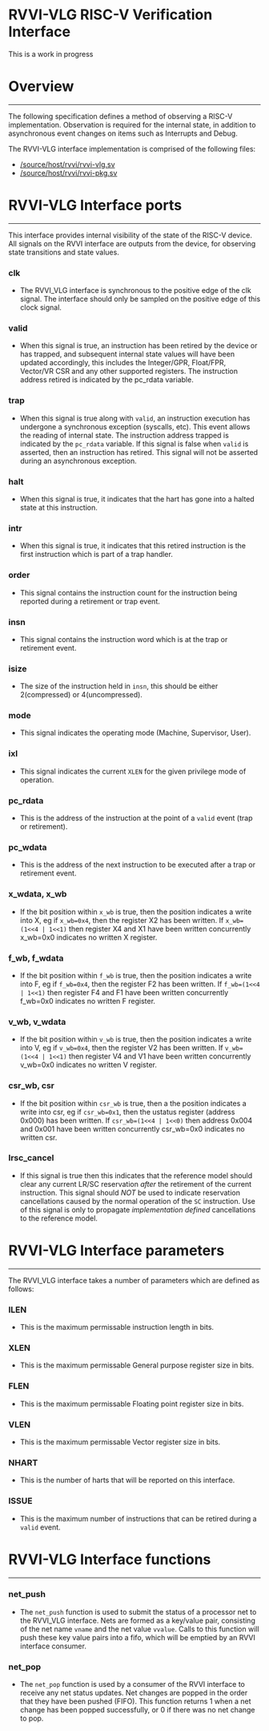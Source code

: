 # RVVI-VLG RISC-V Verification Interface

This is a work in progress


# Overview
----
The following specification defines a method of observing a RISC-V
implementation. Observation is required for the internal state, in addition to
asynchronous event changes on items such as Interrupts and Debug.

The RVVI-VLG interface implementation is comprised of the following files:
- [/source/host/rvvi/rvvi-vlg.sv](../source/host/rvvi/rvvi-vlg.sv)
- [/source/host/rvvi/rvvi-pkg.sv](../source/host/rvvi/rvvi-pkg.sv)


# RVVI-VLG Interface ports
----
This interface provides internal visibility of the state of the RISC-V device.
All signals on the RVVI interface are outputs from the device, for observing
state transitions and state values.

### clk
- The RVVI_VLG interface is synchronous to the positive edge of the clk signal.
  The interface should only be sampled on the positive edge of this clock
  signal.

### valid
- When this signal is true, an instruction has been retired by the device or has
  trapped, and subsequent internal state values will have been updated
  accordingly, this includes the Integer/GPR, Float/FPR, Vector/VR CSR and any
  other supported registers. The instruction address retired is indicated by the
  pc_rdata variable.

### trap
- When this signal is true along with `valid`, an instruction execution has
  undergone a synchronous exception (syscalls, etc). This event allows the
  reading of internal state. The instruction address trapped is indicated by the
  `pc_rdata` variable. If this signal is false when `valid` is asserted, then an
  instruction has retired. This signal will not be asserted during an
  asynchronous exception.

### halt
- When this signal is true, it indicates that the hart has gone into a halted
  state at this instruction.

### intr
- When this signal is true, it indicates that this retired instruction is the
  first instruction which is part of a trap handler.

### order
- This signal contains the instruction count for the instruction being reported
  during a retirement or trap event.

### insn
- This signal contains the instruction word which is at the trap or retirement
  event.

### isize
- The size of the instruction held in `insn`, this should be either
  2(compressed) or 4(uncompressed).

### mode
- This signal indicates the operating mode (Machine, Supervisor, User).

### ixl
- This signal indicates the current `XLEN` for the given privilege mode of
  operation.

### pc_rdata
- This is the address of the instruction at the point of a `valid` event (trap
  or retirement).

### pc_wdata
- This is the address of the next instruction to be executed after a trap or
  retirement event.

### x_wdata, x_wb
- If the bit position within `x_wb` is true, then the position indicates a write
  into X, eg if `x_wb=0x4`, then the register X2 has been written. If
  `x_wb=(1<<4 | 1<<1)` then register X4 and X1 have been written concurrently
  x_wb=0x0 indicates no written X register.

### f_wb, f_wdata
- If the bit position within `f_wb` is true, then the position indicates a write
  into F, eg if `f_wb=0x4`, then the register F2 has been written. If
  `f_wb=(1<<4 | 1<<1)` then register F4 and F1 have been written concurrently
  f_wb=0x0 indicates no written F register.

### v_wb, v_wdata
- If the bit position within `v_wb` is true, then the position indicates a write
  into V, eg if `v_wb=0x4`, then the register V2 has been written. If
  `v_wb=(1<<4 | 1<<1)` then register V4 and V1 have been written concurrently
  v_wb=0x0 indicates no written V register.

### csr_wb, csr
- If the bit position within `csr_wb` is true, then a the position indicates a
  write into csr, eg if `csr_wb=0x1`, then the ustatus register (address 0x000)
  has been written. If `csr_wb=(1<<4 | 1<<0)` then address 0x004 and 0x001 have
  been written concurrently csr_wb=0x0 indicates no written csr.

### lrsc_cancel
- If this signal is true then this indicates that the reference model should
  clear any current LR/SC reservation _after_ the retirement of the current
  instruction.
  This signal should _NOT_ be used to indicate reservation cancellations caused
  by the normal operation of the `SC` instruction.  Use of this signal is only
  to propagate _implementation defined_ cancellations to the reference model.


# RVVI-VLG Interface parameters
----

The RVVI_VLG interface takes a number of parameters which are defined as
follows:

### ILEN
- This is the maximum permissable instruction length in bits.

### XLEN
- This is the maximum permissable General purpose register size in bits.

### FLEN
- This is the maximum permissable Floating point register size in bits.

### VLEN
- This is the maximum permissable Vector register size in bits.

### NHART
- This is the number of harts that will be reported on this interface.

### ISSUE
- This is the maximum number of instructions that can be retired during a
  `valid` event.


# RVVI-VLG Interface functions
----

### net_push
- The `net_push` function is used to submit the status of a processor net to the
  RVVI_VLG interface. Nets are formed as a key/value pair, consisting of the
  net name `vname` and the net value `vvalue`.  Calls to this function will push
  these key value pairs into a fifo, which will be emptied by an RVVI interface
  consumer.

### net_pop
- The `net_pop` function is used by a consumer of the RVVI interface to receive
  any net status updates.  Net changes are popped in the order that they have
  been pushed (FIFO).  This function returns 1 when a net change has been popped
  successfully, or 0 if there was no net change to pop.
